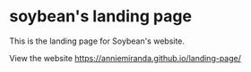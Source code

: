 # soybean's landing page

This is the landing page for Soybean's website.

View the website https://anniemiranda.github.io/landing-page/
